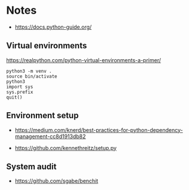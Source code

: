 # Notes

* https://docs.python-guide.org/

## Virtual environments
https://realpython.com/python-virtual-environments-a-primer/

    python3 -m venv .
    source bin/activate
    python3
    import sys
    sys.prefix
    quit()

## Environment setup

* https://medium.com/knerd/best-practices-for-python-dependency-management-cc8d1913db82

* https://github.com/kennethreitz/setup.py

## System audit

* https://github.com/sgabe/benchit


